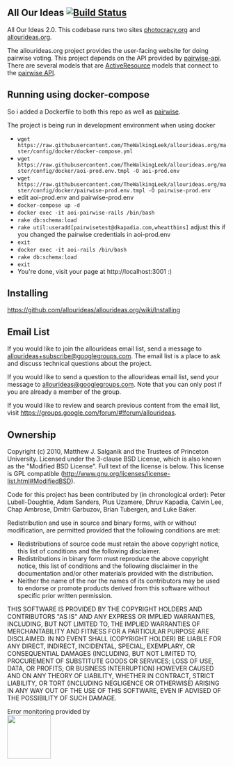 All Our Ideas [![Build Status](https://secure.travis-ci.org/allourideas/allourideas.org.png?branch=master)](http://travis-ci.org/allourideas/allourideas.org)
-------------------

All Our Ideas 2.0.  This codebase runs two sites [photocracy.org](http://www.photocracy.org/) and [allourideas.org](http://www.allourideas.org/).

The allourideas.org project provides the user-facing website for doing pairwise voting. This project depends on the API provided by [pairwise-api](https://github.com/allourideas/pairwise-api).  There are several models that are [ActiveResource](http://apidock.com/rails/v2.3.8/ActiveResource/Base) models that connect to the [pairwise API](https://github.com/allourideas/pairwise-api).

## Running using docker-compose
So i added a Dockerfile to both this repo as well as [pairwise](https://github.com/TheWalkingLeek/pairwise-api).

The project is being run in development environment when using docker

- `wget https://raw.githubusercontent.com/TheWalkingLeek/allourideas.org/master/config/docker/docker-compose.yml`
- `wget https://raw.githubusercontent.com/TheWalkingLeek/allourideas.org/master/config/docker/aoi-prod.env.tmpl -O aoi-prod.env`
- `wget https://raw.githubusercontent.com/TheWalkingLeek/allourideas.org/master/config/docker/pairwise-prod.env.tmpl -O pairwise-prod.env`
- edit aoi-prod.env and pairwise-prod.env
- `docker-compose up -d`
- `docker exec -it aoi-pairwise-rails /bin/bash`
- `rake db:schema:load`
- `rake util:useradd[pairwisetest@dkapadia.com,wheatthins]` adjust this if you changed the pairwise credentials in aoi-prod.env
- `exit`
- `docker exec -it aoi-rails /bin/bash`
- `rake db:schema:load`
- `exit`
- You're done, visit your page at http://localhost:3001 :)



Installing
-------------------

<https://github.com/allourideas/allourideas.org/wiki/Installing>

Email List
-------------------

If you would like to join the allourideas email list, send a message to allourideas+subscribe@googlegroups.com.
The email list is a place to ask and discuss technical questions about the project.

If you would like to send a question to the allourideas email list, send your message to allourideas@googlegroups.com.
Note that you can only post if you are already a member of the group.

If you would like to review and search previous content from the email list, visit https://groups.google.com/forum/#!forum/allourideas.

Ownership
-------------------

Copyright (c) 2010, Matthew J. Salganik and the Trustees of Princeton University. Licensed under the 3-clause BSD License, which is also known as the "Modified BSD License".  Full text of the license is below.  This license is GPL compatible (http://www.gnu.org/licenses/license-list.html#ModifiedBSD).


Code for this project has been contributed by (in chronological order): Peter Lubell-Doughtie, Adam Sanders, Pius Uzamere, Dhruv Kapadia, Calvin Lee, Chap Ambrose, Dmitri Garbuzov, Brian Tubergen, and Luke Baker.

Redistribution and use in source and binary forms, with or without modification, are permitted provided that the following conditions are met:

* Redistributions of source code must retain the above copyright notice, this list of conditions and the following disclaimer.
* Redistributions in binary form must reproduce the above copyright notice, this list of conditions and the following disclaimer in the documentation and/or other materials provided with the distribution.
* Neither the name of the <organization> nor the names of its contributors may be used to endorse or promote products derived from this software without specific prior written permission.

THIS SOFTWARE IS PROVIDED BY THE COPYRIGHT HOLDERS AND CONTRIBUTORS "AS IS" AND ANY EXPRESS OR IMPLIED WARRANTIES, INCLUDING, BUT NOT LIMITED TO, THE IMPLIED WARRANTIES OF MERCHANTABILITY AND FITNESS FOR A PARTICULAR PURPOSE ARE DISCLAIMED. IN NO EVENT SHALL (COPYRIGHT HOLDER) BE LIABLE FOR ANY DIRECT, INDIRECT, INCIDENTAL, SPECIAL, EXEMPLARY, OR CONSEQUENTIAL DAMAGES (INCLUDING, BUT NOT LIMITED TO, PROCUREMENT OF SUBSTITUTE GOODS OR SERVICES; LOSS OF USE, DATA, OR PROFITS; OR BUSINESS INTERRUPTION) HOWEVER CAUSED AND ON ANY THEORY OF LIABILITY, WHETHER IN CONTRACT, STRICT LIABILITY, OR TORT (INCLUDING NEGLIGENCE OR OTHERWISE) ARISING IN ANY WAY OUT OF THE USE OF THIS SOFTWARE, EVEN IF ADVISED OF THE POSSIBILITY OF SUCH DAMAGE.

Error monitoring provided by<br/>
[<img src="https://global-uploads.webflow.com/5c741219fd0819540590e785/5c741219fd0819856890e790_asset%2039.svg" width="100">](https://www.bugsnag.com/)
